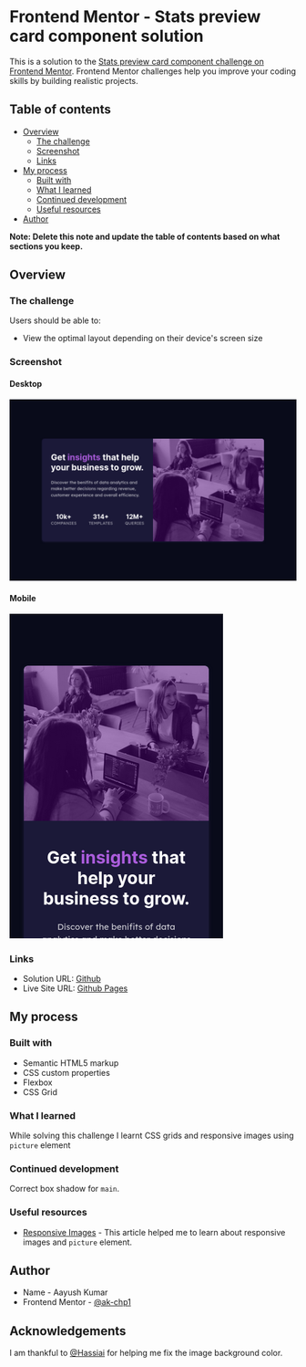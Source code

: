 # Frontend Mentor - Stats preview card component solution

This is a solution to the [Stats preview card component challenge on Frontend Mentor](https://www.frontendmentor.io/challenges/stats-preview-card-component-8JqbgoU62). Frontend Mentor challenges help you improve your coding skills by building realistic projects. 

## Table of contents

- [Overview](#overview)
  - [The challenge](#the-challenge)
  - [Screenshot](#screenshot)
  - [Links](#links)
- [My process](#my-process)
  - [Built with](#built-with)
  - [What I learned](#what-i-learned)
  - [Continued development](#continued-development)
  - [Useful resources](#useful-resources)
- [Author](#author)


**Note: Delete this note and update the table of contents based on what sections you keep.**

## Overview

### The challenge

Users should be able to:

- View the optimal layout depending on their device's screen size

### Screenshot

#### Desktop
![](./desktop.png)

#### Mobile
![](./mobile.png)

### Links

- Solution URL: [Github](https://github.com/AK-CHP1/fm_stats_preview_card)
- Live Site URL: [Github Pages](https://ak-chp1.github.io/fm_stats_preview_card/)

## My process

### Built with

- Semantic HTML5 markup
- CSS custom properties
- Flexbox
- CSS Grid

### What I learned

While solving this challenge I learnt CSS grids and responsive images using
`picture` element

### Continued development

Correct box shadow for `main`.

### Useful resources

- [Responsive Images](https://developer.mozilla.org/en-US/docs/Learn/HTML/Multimedia_and_embedding/Responsive_images) - This article helped me to learn about responsive images and `picture` element.

## Author

- Name - Aayush Kumar
- Frontend Mentor - [@ak-chp1](https://www.frontendmentor.io/profile/ak-chp1)

## Acknowledgements
I am thankful to [@Hassiai](https://frontendmentor.io/profile/hassiai) for helping me fix the image background color.
